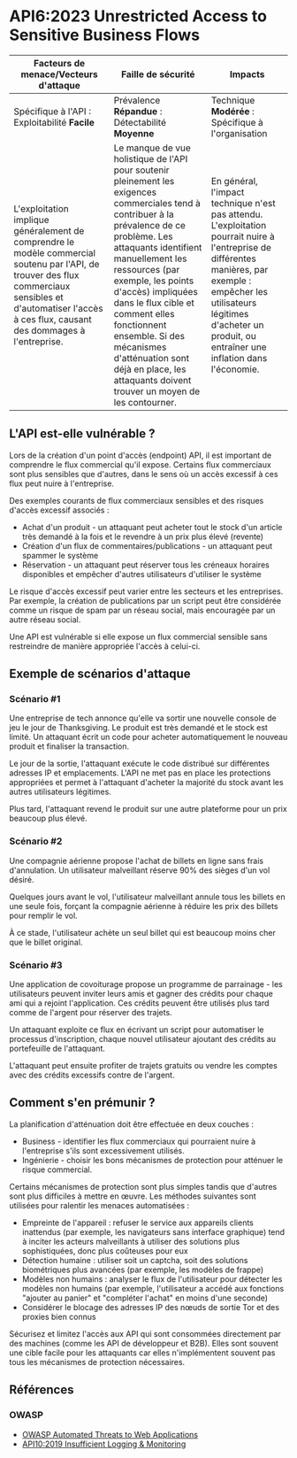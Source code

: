 # API6:2023 Unrestricted Access to Sensitive Business Flows

| Facteurs de menace/Vecteurs d'attaque | Faille de sécurité | Impacts |
| - | - | - |
| Spécifique à l'API : Exploitabilité **Facile** | Prévalence **Répandue** : Détectabilité **Moyenne** | Technique **Modérée** : Spécifique à l'organisation |
| L'exploitation implique généralement de comprendre le modèle commercial soutenu par l'API, de trouver des flux commerciaux sensibles et d'automatiser l'accès à ces flux, causant des dommages à l'entreprise. | Le manque de vue holistique de l'API pour soutenir pleinement les exigences commerciales tend à contribuer à la prévalence de ce problème. Les attaquants identifient manuellement les ressources (par exemple, les points d'accès) impliquées dans le flux cible et comment elles fonctionnent ensemble. Si des mécanismes d'atténuation sont déjà en place, les attaquants doivent trouver un moyen de les contourner. | En général, l'impact technique n'est pas attendu. L'exploitation pourrait nuire à l'entreprise de différentes manières, par exemple : empêcher les utilisateurs légitimes d'acheter un produit, ou entraîner une inflation dans l'économie. |

## L'API est-elle vulnérable ?

Lors de la création d'un point d'accès (endpoint) API, il est important de comprendre le flux commercial qu'il expose. Certains flux commerciaux sont plus sensibles que d'autres, dans le sens où un accès excessif à ces flux peut nuire à l'entreprise.

Des exemples courants de flux commerciaux sensibles et des risques d'accès excessif associés :

* Achat d'un produit - un attaquant peut acheter tout le stock d'un article
  très demandé à la fois et le revendre à un prix plus élevé (revente)
* Création d'un flux de commentaires/publications - un attaquant peut spammer le système
* Réservation - un attaquant peut réserver tous les créneaux horaires disponibles
  et empêcher d'autres utilisateurs d'utiliser le système

Le risque d'accès excessif peut varier entre les secteurs et les entreprises. Par exemple, la création de publications par un script peut être considérée comme un risque de spam par un réseau social, mais encouragée par un autre réseau social.

Une API est vulnérable si elle expose un flux commercial sensible sans restreindre de manière appropriée l'accès à celui-ci.

## Exemple de scénarios d'attaque

### Scénario #1

Une entreprise de tech annonce qu'elle va sortir une nouvelle console de jeu le jour de Thanksgiving. Le produit est très demandé et le stock est limité. Un attaquant écrit un code pour acheter automatiquement le nouveau produit et finaliser la transaction.

Le jour de la sortie, l'attaquant exécute le code distribué sur différentes adresses IP et emplacements. L'API ne met pas en place les protections appropriées et permet à l'attaquant d'acheter la majorité du stock avant les autres utilisateurs légitimes.

Plus tard, l'attaquant revend le produit sur une autre plateforme pour un prix beaucoup plus élevé.

### Scénario #2

Une compagnie aérienne propose l'achat de billets en ligne sans frais d'annulation. Un utilisateur malveillant réserve 90% des sièges d'un vol désiré.

Quelques jours avant le vol, l'utilisateur malveillant annule tous les billets en une seule fois, forçant la compagnie aérienne à réduire les prix des billets pour remplir le vol.

À ce stade, l'utilisateur achète un seul billet qui est beaucoup moins cher que le billet original.

### Scénario #3

Une application de covoiturage propose un programme de parrainage - les utilisateurs peuvent inviter leurs amis et gagner des crédits pour chaque ami qui a rejoint l'application. Ces crédits peuvent être utilisés plus tard comme de l'argent pour réserver des trajets.

Un attaquant exploite ce flux en écrivant un script pour automatiser le processus d'inscription, chaque nouvel utilisateur ajoutant des crédits au portefeuille de l'attaquant.

L'attaquant peut ensuite profiter de trajets gratuits ou vendre les comptes avec des crédits excessifs contre de l'argent.

## Comment s'en prémunir ?

La planification d'atténuation doit être effectuée en deux couches :

* Business - identifier les flux commerciaux qui pourraient nuire à l'entreprise s'ils sont excessivement utilisés.
* Ingénierie - choisir les bons mécanismes de protection pour atténuer le risque commercial.

Certains mécanismes de protection sont plus simples tandis que d'autres sont plus difficiles à mettre en œuvre. Les méthodes suivantes sont utilisées pour ralentir les menaces automatisées :

* Empreinte de l'appareil : refuser le service aux appareils clients inattendus (par exemple, les navigateurs sans interface graphique) tend à inciter les acteurs malveillants à utiliser des solutions plus sophistiquées, donc plus coûteuses pour eux
* Détection humaine : utiliser soit un captcha, soit des solutions biométriques plus avancées (par exemple, les modèles de frappe)
* Modèles non humains : analyser le flux de l'utilisateur pour détecter les modèles non humains (par exemple, l'utilisateur a accédé aux fonctions "ajouter au panier" et "compléter l'achat" en moins d'une seconde)
* Considérer le blocage des adresses IP des nœuds de sortie Tor et des proxies bien connus

Sécurisez et limitez l'accès aux API qui sont consommées directement par des machines (comme les API de développeur et B2B). Elles sont souvent une cible facile pour les attaquants car elles n'implémentent souvent pas tous les mécanismes de protection nécessaires.

## Références 

### OWASP

* [OWASP Automated Threats to Web Applications][1]
* [API10:2019 Insufficient Logging & Monitoring][2]

[1]: https://owasp.org/www-project-automated-threats-to-web-applications/
[2]: https://owasp.org/API-Security/editions/2019/en/0xaa-insufficient-logging-monitoring/

